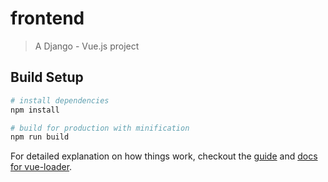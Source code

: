 # frontend

> A Django - Vue.js project

## Build Setup

``` bash
# install dependencies
npm install

# build for production with minification
npm run build
```

For detailed explanation on how things work, checkout the [guide](https://github.com/vuejs-templates/webpack#vue-webpack-boilerplate) and [docs for vue-loader](http://vuejs.github.io/vue-loader).
